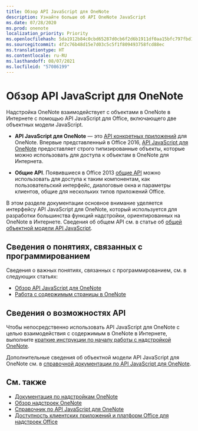 ```yaml
---
title: Обзор API JavaScript для OneNote
description: Узнайте больше об API OneNote JavaScript
ms.date: 07/28/2020
ms.prod: onenote
localization_priority: Priority
ms.openlocfilehash: 5da1912b84c0cbd65287d0cb6f2d6b1911df0aa15bfc797fbd154b8fe3ea0f01
ms.sourcegitcommit: 4f2c76b48d15e7d03c5c5f1f809493758fcd88ec
ms.translationtype: HT
ms.contentlocale: ru-RU
ms.lasthandoff: 08/07/2021
ms.locfileid: "57086199"
---
```

# <a name="onenote-javascript-api-overview"></a>Обзор API JavaScript для OneNote

Надстройка OneNote взаимодействует с объектами в OneNote в Интернете с помощью API JavaScript для Office, включающего две объектных модели JavaScript.

* **API JavaScript для OneNote** — это [API конкретных приложений](../../develop/application-specific-api-model.md) для OneNote. Впервые представленный в Office 2016, [API JavaScript для OneNote](/javascript/api/onenote) предоставляет строго типизированные объекты, которые можно использовать для доступа к объектам в OneNote для Интернета.

* **Общие API**. Появившиеся в Office 2013 [общие API](/javascript/api/office) можно использовать для доступа к таким компонентам, как пользовательский интерфейс, диалоговые окна и параметры клиентов, общие для нескольких типов приложений Office.

В этом разделе документации основное внимание уделяется интерфейсу API JavaScript для OneNote, который используется для разработки большинства функций надстройки, ориентированных на OneNote в Интернете. Сведения об общем API см. в статье об [общей объектной модели API JavaScript](../../develop/office-javascript-api-object-model.md).

## <a name="learn-programming-concepts"></a>Сведения о понятиях, связанных с программированием

Сведения о важных понятиях, связанных с программированием, см. в следующих статьях:

* [Обзор API JavaScript для OneNote](../../onenote/onenote-add-ins-programming-overview.md)
* [Работа с содержимым страницы в OneNote](../../onenote/onenote-add-ins-page-content.md)

## <a name="learn-about-api-capabilities"></a>Сведения о возможностях API

Чтобы непосредственно использовать API JavaScript для OneNote с целью взаимодействия с содержимым в OneNote в Интернете, выполните [краткие инструкции по началу работы с надстройкой OneNote](../../quickstarts/onenote-quickstart.md).

Дополнительные сведения об объектной модели API JavaScript для OneNote см. в [справочной документации по API JavaScript для OneNote](/javascript/api/onenote).

## <a name="see-also"></a>См. также

* [Документация по надстройкам OneNote](../../onenote/index.yml)
* [Обзор надстроек OneNote](../../onenote/onenote-add-ins-programming-overview.md)
* [Справочник по API JavaScript для OneNote](/javascript/api/onenote)
* [Доступность клиентских приложений и платформ Office для надстроек Office](../../overview/office-add-in-availability.md)
